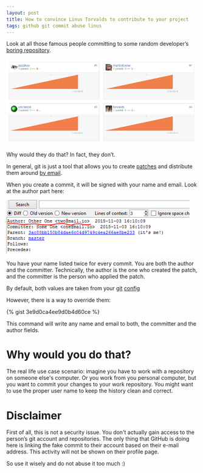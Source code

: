 ```yaml
---
layout: post
title: How to convince Linus Torvalds to contribute to your project
tags: github git commit abuse linus 
---
```


Look at all those famous people committing to some random developer’s [boring repository](https://github.com/asizikov/gang/graphs/contributors). 

![gang](/images/github-author/gang.png)

Why would they do that? In fact, they don’t. 

In general, git is just a tool that allows you to create [patches](https://git-scm.com/docs/git-format-patch) and distribute them around [by email](https://git-scm.com/docs/git-send-email).

When you create a commit, it will be signed with your name and email. Look at the author part here:

![commiter](/images/github-author/committer.png)

You have your name listed twice for every commit. You are both the author and the committer. Technically, the author is the one who created the patch, and the committer is the person who applied the patch.

By default, both values are taken from your [git](https://help.github.com/articles/setting-your-username-in-git/) [config](https://help.github.com/articles/setting-your-email-in-git/)

However, there is a way to override them:

{% gist 3e9d0ca4ee9d0b4d60ce %}

This command will write any name and email to both, the committer and the author fields.

# Why would you do that?

The real life use case scenario: imagine you have to work with a repository on someone else's computer. Or you work from you personal computer, but you want to commit your changes to your work repository. You might want to use the proper user name to keep the history clean and correct.

# Disclaimer

First of all, this is not a security issue. You don't actually gain access to the person’s git account and repositories. 
The only thing that GitHub is doing here is linking the fake commit to their account based on their e-mail address. This activity will not be shown on their profile page.

So use it wisely and do not abuse it too much :)

